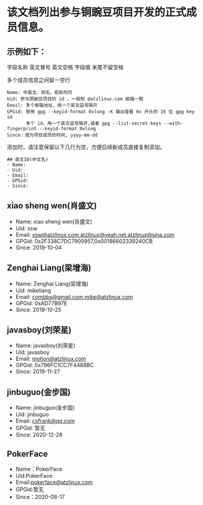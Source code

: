 # 该文档列出参与铜豌豆项目开发的正式成员信息。

## 示例如下：

字段名称 英文冒号 英文空格 字段值 末尾不留空格

多个成员信息之间留一空行
```text
Name: 中英文、网名、昵称均可
Uid: 参与铜豌豆项目的 id ，一般和 @atzlinux.com 邮箱一致
Email: 多个邮箱地址，用一个英文逗号隔开
GPGid: 使用 gpg --keyid-format 0xlong -K 输出查看 0x 开头的 16 位 gpg key id
       多个 id，用一个英文逗号隔开,或者 gpg --list-secret-keys --with-fingerprint --keyid-format 0xlong
Since：成为项目成员的时间, yyyy-mm-dd
```
添加时，请注意保留以下几行为空，方便后续新成员直接复制添加。
```text
## 英文ID(中文名)
- Name:
- Uid:
- Email:
- GPGid:
- Since:
```
## xiao sheng wen(肖盛文)
- Name: xiao sheng wen(肖盛文)
- Uid: xsw
- Email: xsw@atzlinux.com,atzlinux@yeah.net,atzlinux@sina.com
- GPGid: 0x2F338C7DC7909957,0x00186602339240CB
- Since: 2019-10-04

## Zenghai Liang(梁增海)
- Name: Zenghai Liang(梁增海)
- Uid: mikeliang
- Email: combbs@gmail.com,mike@atzlinux.com
- GPGid: 0xAD77B97E
- Since: 2019-10-25

## javasboy(刘荣星)
- Name: javasboy(刘荣星)
- Uid: javasboy
- Email: motion@atzlinux.com
- GPGid: 0x796FC1CC7F4488BC
- Since: 2019-11-27

## jinbuguo(金步国)
- Name: jinbuguo(金步国)
- Uid: jinbuguo
- Email: csfrank@qq.com
- GPGid: 暂无
- Since: 2020-12-28

## PokerFace
- Name：PokerFace
- Uid:PokerFace
- Email:pokerface@atzlinux.com
- GPGid:暂无
- Since：2020-08-17

